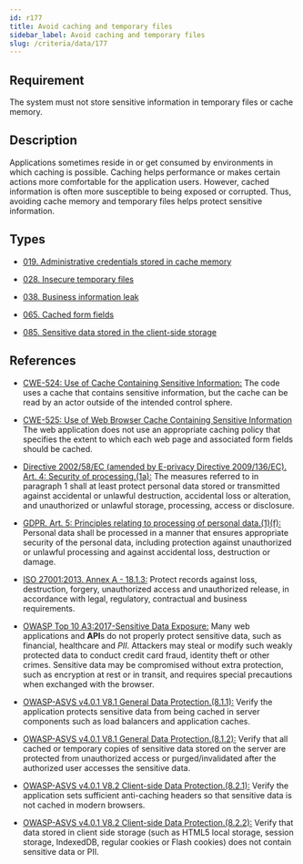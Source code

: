 ```yaml
---
id: r177
title: Avoid caching and temporary files
sidebar_label: Avoid caching and temporary files
slug: /criteria/data/177
---
```


## Requirement

The system must not store sensitive information
in temporary files or cache memory.

## Description

Applications sometimes reside in
or get consumed by environments
in which caching is possible.
Caching helps performance
or makes certain actions more comfortable
for the application users.
However,
cached information is often
more susceptible to being exposed
or corrupted.
Thus,
avoiding cache memory
and temporary files
helps protect sensitive information.

## Types

- [019. Administrative credentials stored in cache memory](/types/119)

- [028. Insecure temporary files](/types/028)

- [038. Business information leak](/types/038)

- [065. Cached form fields](/types/065)

- [085. Sensitive data stored in the client-side storage](/types/085)

## References

- [CWE-524: Use of Cache Containing Sensitive Information:](https://cwe.mitre.org/data/definitions/524.html)
The code uses a cache
that contains sensitive information,
but the cache can be read
by an actor outside
of the intended control sphere.

- [CWE-525: Use of Web Browser Cache Containing Sensitive Information](https://cwe.mitre.org/data/definitions/525.html)
The web application does not use
an appropriate caching policy
that specifies the extent
to which each web page
and associated form fields
should be cached.

- [Directive 2002/58/EC (amended by E-privacy Directive 2009/136/EC). Art. 4: Security of processing.(1a):](https://eur-lex.europa.eu/legal-content/EN/TXT/PDF/?uri=CELEX:02002L0058-20091219)
The measures referred to in paragraph 1
shall at least protect personal data
stored or transmitted
against accidental
or unlawful destruction,
accidental loss or alteration,
and unauthorized
or unlawful storage,
processing, access
or disclosure.

- [GDPR. Art. 5: Principles relating to processing of personal data.(1)(f):](https://gdpr-info.eu/art-5-gdpr/)
Personal data
shall be processed in a manner
that ensures appropriate security
of the personal data,
including protection against unauthorized
or unlawful processing
and against accidental loss,
destruction or damage.

- [ISO 27001:2013. Annex A - 18.1.3:](https://www.iso.org/obp/ui/#iso:std:54534:en)
Protect records against loss,
destruction, forgery,
unauthorized access and
unauthorized release,
in accordance with legal,
regulatory, contractual
and business requirements.

- [OWASP Top 10 A3:2017-Sensitive Data Exposure:](https://owasp.org/www-project-top-ten/OWASP_Top_Ten_2017/Top_10-2017_A3-Sensitive_Data_Exposure)
Many web applications and **API**s
do not properly protect sensitive data,
such as financial,
healthcare and *PII*.
Attackers may steal
or modify such weakly protected data
to conduct credit card fraud,
identity theft or other crimes.
Sensitive data may be compromised
without extra protection,
such as encryption at rest or in transit,
and requires special precautions
when exchanged with the browser.

- [OWASP-ASVS v4.0.1 V8.1 General Data Protection.(8.1.1):](https://owasp.org/www-pdf-archive/OWASP_Application_Security_Verification_Standard_4.0-en.pdf)
Verify the application protects
sensitive data from being cached
in server components
such as load balancers and application caches.

- [OWASP-ASVS v4.0.1 V8.1 General Data Protection.(8.1.2):](https://owasp.org/www-pdf-archive/OWASP_Application_Security_Verification_Standard_4.0-en.pdf)
Verify that all cached
or temporary copies
of sensitive data stored on the server
are protected from unauthorized access
or purged/invalidated
after the authorized user accesses
the sensitive data.

- [OWASP-ASVS v4.0.1 V8.2 Client-side Data Protection.(8.2.1):](https://owasp.org/www-pdf-archive/OWASP_Application_Security_Verification_Standard_4.0-en.pdf)
Verify the application sets
sufficient anti-caching headers
so that sensitive data
is not cached in modern browsers.

- [OWASP-ASVS v4.0.1 V8.2 Client-side Data Protection.(8.2.2):](https://owasp.org/www-pdf-archive/OWASP_Application_Security_Verification_Standard_4.0-en.pdf)
Verify that data stored
in client side storage (such as HTML5 local storage,
session storage, IndexedDB,
regular cookies or Flash cookies)
does not contain sensitive data or PII.
